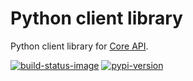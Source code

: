 # Python client library

Python client library for [Core API][core-api].

[![build-status-image]][travis]
[![pypi-version]][pypi]

[core-api]: https://github.com/core-api/core-api/
[build-status-image]: https://secure.travis-ci.org/core-api/python-client.svg?branch=master
[travis]: http://travis-ci.org/core-api/python-client?branch=master
[pypi-version]: https://pypip.in/version/coreapi/badge.svg
[pypi]: https://pypi.python.org/pypi/coreapi
